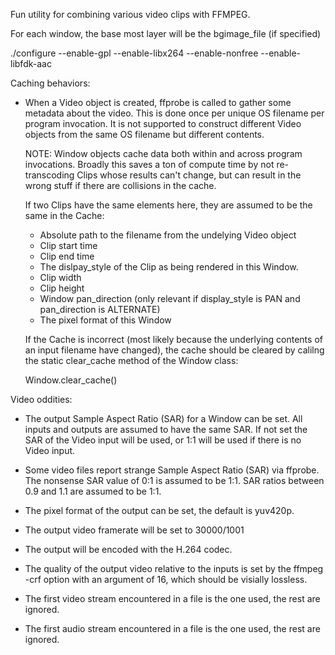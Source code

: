 

Fun utility for combining various video clips with FFMPEG.

For each window, the base most layer will be the bgimage_file (if specified) 

./configure --enable-gpl --enable-libx264 --enable-nonfree --enable-libfdk-aac


Caching behaviors:

* When a Video object is created, ffprobe is called to gather some metadata about the video.  This is done once per unique OS filename per program invocation.  It is not supported to construct different Video objects from the same OS filename but different contents.

    NOTE: Window objects cache data both within and across program
    invocations.  Broadly this saves a ton of compute time by not
    re-transcoding Clips whose results can't change, but can result in
    the wrong stuff if there are collisions in the cache.
    
    If two Clips have the same elements here, they are assumed to be
    the same in the Cache:
    * Absolute path to the filename from the undelying Video object
    * Clip start time
    * Clip end time
    * The dislpay_style of the Clip as being rendered in this Window.
    * Clip width
    * Clip height
    * Window pan_direction (only relevant if display_style is PAN and pan_direction is ALTERNATE)
    * The pixel format of this Window

    If the Cache is incorrect (most likely because the underlying
    contents of an input filename have changed), the cache should be
    cleared by calilng the static clear_cache method of the Window
    class:

    Window.clear_cache()


Video oddities:

* The output Sample Aspect Ratio (SAR) for a Window can be set.  All
  inputs and outputs are assumed to have the same SAR.  If not set the
  SAR of the Video input will be used, or 1:1 will be used if there is
  no Video input.

* Some video files report strange Sample Aspect Ratio (SAR) via ffprobe. The nonsense SAR value of 0:1 is assumed to be 1:1.  SAR ratios between 0.9 and 1.1 are assumed to be 1:1. 

* The pixel format of the output can be set, the default is yuv420p.

* The output video framerate will be set to 30000/1001

* The output will be encoded with the H.264 codec.

* The quality of the output video relative to the inputs is set by the
  ffmpeg -crf option with an argument of 16, which should be visially
  lossless.

* The first video stream encountered in a file is the one used, the rest are ignored.

* The first audio stream encountered in a file is the one used, the rest are ignored.